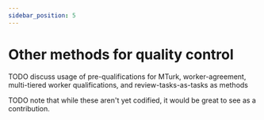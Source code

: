 ```yaml
---
sidebar_position: 5
---
```


# Other methods for quality control

TODO discuss usage of pre-qualifications for MTurk, worker-agreement, multi-tiered worker qualifications, and review-tasks-as-tasks as methods

TODO note that while these aren't yet codified, it would be great to see as a contribution.